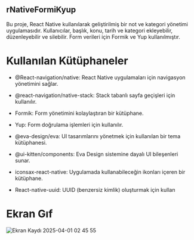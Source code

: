 
## rNativeFormiKyup


Bu proje, React Native kullanılarak geliştirilmiş bir not ve kategori yönetimi uygulamasıdır. 
Kullanıcılar, başlık, konu, tarih ve kategori ekleyebilir, düzenleyebilir ve silebilir.
Form verileri için Formik ve Yup kullanılmıştır.


# Kullanılan Kütüphaneler 


* @React-navigation/native: React Native uygulamaları için navigasyon yönetimini sağlar.


* @react-navigation/native-stack: Stack tabanlı sayfa geçişleri için kullanılır.


* Formik: Form yönetimini kolaylaştıran bir kütüphane.


* Yup: Form doğrulama işlemleri için kullanılır.


* @eva-design/eva: UI tasarımlarını yönetmek için kullanılan bir tema kütüphanesi.


* @ui-kitten/components: Eva Design sistemine dayalı UI bileşenleri sunar.


* iconsax-react-native: Uygulamada kullanabileceğin ikonları içeren bir kütüphane.


* React-native-uuid: UUID (benzersiz kimlik) oluşturmak için kullan


# Ekran Gıf

![Ekran Kaydı 2025-04-01 02 45 55](https://github.com/user-attachments/assets/f0fa311d-45b7-4ef9-acd2-43aa44e360b3)


